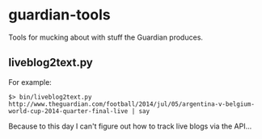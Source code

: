 # guardian-tools

Tools for mucking about with stuff the Guardian produces.

## liveblog2text.py

For example:

	$> bin/liveblog2text.py http://www.theguardian.com/football/2014/jul/05/argentina-v-belgium-world-cup-2014-quarter-final-live | say

Because to this day I can't figure out how to track live blogs via the API...

